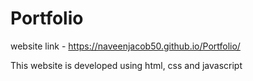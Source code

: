 # Portfolio

website link  -  https://naveenjacob50.github.io/Portfolio/

This website is developed using html, css and javascript

